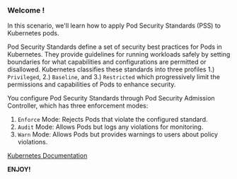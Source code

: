 
<br>

### Welcome !

In this scenario, we'll learn how to apply Pod Security Standards (PSS) to Kubernetes pods.

Pod Security Standards define a set of security best practices for Pods in Kubernetes. They provide guidelines for running workloads safely by setting boundaries for what capabilities and configurations are permitted or disallowed. Kubernetes classifies these standards into three profiles 1.) `Privileged`, 2.) `Baseline`, and 3.) `Restricted` which progressively limit the permissions and capabilities of Pods to enhance security.

You configure Pod Security Standards through Pod Security Admission Controller, which has three enforcement modes:
1. `Enforce` Mode: Rejects Pods that violate the configured standard.
2. `Audit` Mode: Allows Pods but logs any violations for monitoring.
3. `Warn` Mode: Allows Pods but provides warnings to users about policy violations.

[Kubernetes Documentation](https://kubernetes.io/docs/concepts/security/pod-security-standards/)

**ENJOY!**
